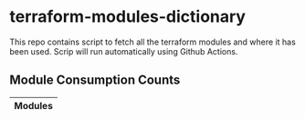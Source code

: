 # terraform-modules-dictionary
This repo contains script to fetch all the terraform modules and where it has been used.  Scrip will run automatically using Github Actions.




## Module Consumption Counts

| Modules |
| --- |

